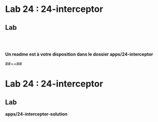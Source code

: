 <!-- .slide: class="exercice" -->
# Lab 24 : 24-interceptor
## Lab

<br><br>

<b>Un readme est à votre disposition dans le dossier apps/24-interceptor</b>

##==##

<!-- .slide: class="full-center exercice" -->
# Lab 24 : 24-interceptor
## Lab
__apps/24-interceptor-solution__


